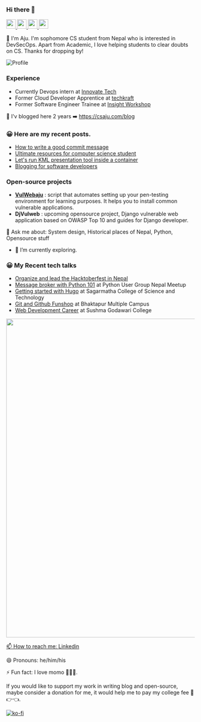 ### Hi there 👋

<p>
  <a href="https://github.com/Aju100">
    <img src="https://img.shields.io/badge/github-%231DA1F2.svg?&style=for-the-badge&logo=github&logoColor=white" height="25">
  </a>
  <a href="https://www.twitter.com/pylang2">
    <img src="https://img.shields.io/badge/twitter-%231DA1F2.svg?&style=for-the-badge&logo=twitter&logoColor=white" height=25>
  </a>
  <a href="https://www.linkedin.com/in/aju-tamang">
    <img src="https://img.shields.io/badge/linkedin-%230077B5.svg?&style=for-the-badge&logo=linkedin&logoColor=white" height=25>
  </a> 
  <a href="https://www.instagram.com/csaju101/">
    <img src="https://img.shields.io/badge/instagram-%23E4405F.svg?&style=for-the-badge&logo=instagram&logoColor=white" height=25>
  </a>
</p>

🔭 I'm Aju. I'm sophomore CS student from Nepal who is interested in DevSecOps. Apart from Academic, I love helping students to clear doubts on CS. Thanks for dropping by!

![Profile](https://gpvc.arturio.dev/aju100)

### Experience
- Currently Devops intern at [Innovate Tech](https://www.innovatetech.io/)
- Former Cloud Developer Apprentice at [techkraft](https://techkraftinc.com/)
- Former Software Engineer Trainee at [Insight Workshop](https://insightworkshop.io/)

🌱 I'v blogged here 2 years ➡️ https://csaju.com/blog <br>

<h3>😀 Here are my recent posts.</h3>

- [How to write a good commit message](https://csaju.com/blog/how-to-write-a-good-commit-message/)
- [Ultimate resources for computer science student](https://csaju.com/blog/ultimate-resources-for-computer-science-student/)
- [Let's run KML presentation tool inside a container](https://csaju.com/blog/dockerize-kml-presentation-tool/)
- [Blogging for software developers](https://csaju.com/blog/blogging-for-software-developers/)

### Open-source projects

- <b>[VulWebaju](https://github.com/Aju100/VulWebaju)</b> : script that automates setting up your pen-testing environment for learning purposes. It helps you to install common vulnerable applications.
- <b> DjVulweb</b> : upcoming opensource project, Django vulnerable web application based on OWASP Top 10 and guides for Django developer.

💬 Ask me about: System design, Historical places of Nepal, Python, Opensource stuff

- 🌱 I’m currently exploring.

<h3>😀 My Recent tech talks</h3>

- [Organize and lead the Hacktoberfest in Nepal](https://csaju.com/blog/we-are-organizing-awesome-hacktoberfest/)
- [Message broker with Python 101](https://github.com/Aju100/my-tech-talks/blob/master/pythonusergroupnepal/Message%20broker%20with%20Python%20101.pdf) at Python User Group Nepal Meetup
- [Getting started with Hugo](https://github.com/Aju100/my-tech-talks/blob/master/Sagarmatha%20College%20of%20Science%20and%20Technology/gettingstartedwithhugo.pdf) at Sagarmatha College of Science and Technology
- [Git and Github Funshop](http://bmcbkt.edu.np/site/) at Bhaktapur Multiple Campus
- [Web Development Career](#) at Sushma Godawari College
  <a href="https://csaju.com">

<img align="center" width="850" src="https://github-readme-streak-stats.herokuapp.com/?user=aju100&theme=synthwave" />

📫 How to reach me: [Linkedin](https://www.linkedin.com/in/aju-tamang/)

😄 Pronouns: he/him/his

⚡ Fun fact: I love momo 🥟🥟🥟.

If you would like to support my work in writing blog and open-source, maybe consider a donation for me, it would help me to pay my college fee 🥺👉👈.

[![ko-fi](https://ko-fi.com/img/githubbutton_sm.svg)](https://ko-fi.com/A0A24OO17)
